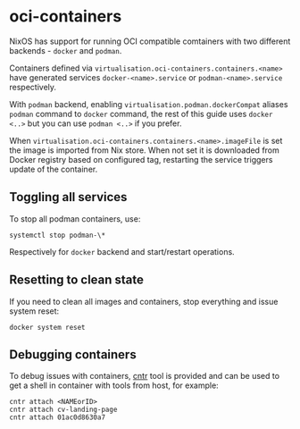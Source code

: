 # oci-containers

NixOS has support for running OCI compatible comtainers
with two different backends - `docker` and `podman`.

Containers defined via `virtualisation.oci-containers.containers.<name>`
have generated services `docker-<name>.service` or `podman-<name>.service` respectively.

With `podman` backend, enabling `virtualisation.podman.dockerCompat` aliases
`podman` command to `docker` command, the rest of this guide uses `docker <..>` but you
can use `podman <..>` if you prefer.

When `virtualisation.oci-containers.containers.<name>.imageFile` is set
the image is imported from Nix store. When not set it is downloaded
from Docker registry based on configured tag, restarting the service
triggers update of the container.

## Toggling all services

To stop all podman containers, use:

```
systemctl stop podman-\*
```

Respectively for `docker` backend and start/restart operations.

## Resetting to clean state

If you need to clean all images and containers, stop everything
and issue system reset:

```
docker system reset
```

## Debugging containers

To debug issues with containers, [cntr](https://github.com/Mic92/cntr) tool is provided
and can be used to get a shell in container with tools from host, for example:

```
cntr attach <NAMEorID>
cntr attach cv-landing-page
cntr attach 01ac0d8630a7
```

